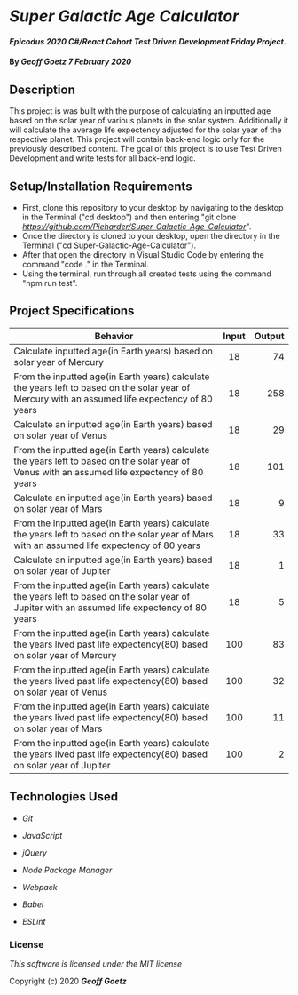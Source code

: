 # _Super Galactic Age Calculator_

#### _Epicodus 2020 C#/React Cohort Test Driven Development Friday Project._

#### By _**Geoff Goetz**  7 February 2020_

## Description

This project is was built with the purpose of calculating an inputted age based on the solar year of various planets in the solar system. Additionally it will calculate the average life expectency adjusted for the solar year of the respective planet. This project will contain back-end logic only for the previously described content. The goal of this project is to use Test Driven Development and write tests for all back-end logic.

## Setup/Installation Requirements

* First, clone this repository to your desktop by navigating to the desktop in the Terminal ("cd desktop") and then entering "git clone _https://github.com/Pieharder/Super-Galactic-Age-Calculator_".
* Once the directory is cloned to your desktop, open the directory in the Terminal ("cd Super-Galactic-Age-Calculator").
* After that open the directory in Visual Studio Code by entering the command "code ." in the Terminal.
* Using the terminal, run through all created tests using the command "npm run test".

## Project Specifications

| Behavior   |      Input      |  Output |
|------------|:---------------:|--------:|
| Calculate inputted age(in Earth years) based on solar year of Mercury | 18 | 74 |
| From the inputted age(in Earth years) calculate the years left to based on the solar year of Mercury with an assumed life expectency of 80 years | 18 | 258 |
| Calculate an inputted age(in Earth years) based on solar year of Venus | 18 | 29 |
| From the inputted age(in Earth years) calculate the years left to based on the solar year of Venus with an assumed life expectency of 80 years | 18 | 101 |
| Calculate an inputted age(in Earth years) based on solar year of Mars | 18 | 9 |
From the inputted age(in Earth years) calculate the years left to based on the solar year of Mars with an assumed life expectency of 80 years | 18 | 33 |
| Calculate an inputted age(in Earth years) based on solar year of Jupiter | 18 | 1 |
| From the inputted age(in Earth years) calculate the years left to based on the solar year of Jupiter with an assumed life expectency of 80 years | 18 | 5 |
| From the inputted age(in Earth years) calculate the years lived past life expectency(80) based on solar year of Mercury | 100 | 83|
|From the inputted age(in Earth years) calculate the years lived past life expectency(80) based on solar year of Venus | 100 | 32 |
| From the inputted age(in Earth years) calculate the years lived past life expectency(80) based on solar year of Mars | 100 | 11 |
| From the inputted age(in Earth years) calculate the years lived past life expectency(80) based on solar year of Jupiter | 100 | 2 |



## Technologies Used

* _Git_

* _JavaScript_

* _jQuery_

* _Node Package Manager_

* _Webpack_

* _Babel_

* _ESLint_

### License

*This software is licensed under the MIT license*

Copyright (c) 2020 **_Geoff Goetz_**